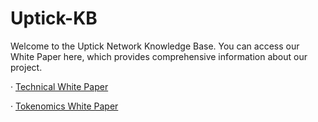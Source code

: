 # Uptick-KB
Welcome to the Uptick Network Knowledge Base. You can access our White Paper here, which provides comprehensive information about our project.

· [Technical White Paper](WHITEPAPER_Technical.md)

· [Tokenomics White Paper](WHITEPAPER_Tokenomics.md)
